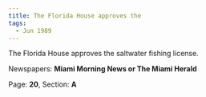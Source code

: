 ```yaml
---  
title: The Florida House approves the  
tags:  
  - Jun 1989  
---  
```

  
The Florida House approves the saltwater fishing license.  
  
Newspapers: **Miami Morning News or The Miami Herald**  
  
Page: **20**, Section: **A** 

